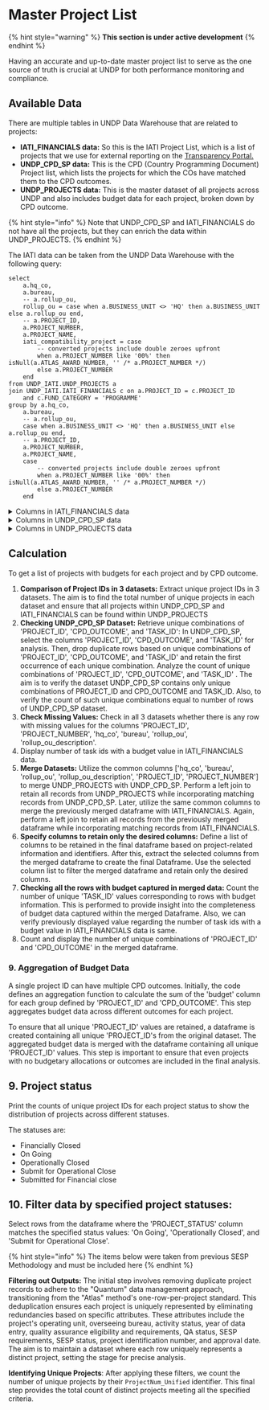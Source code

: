 # Master Project List

{% hint style="warning" %}
**This section is under active development**
{% endhint %}

Having an accurate and up-to-date master project list to serve as the one source of truth is crucial at UNDP for both performance monitoring and compliance.&#x20;

## Available Data&#x20;

There are multiple tables in UNDP Data Warehouse that are related to projects:

* **IATI\_FINANCIALS data:** So this is the IATI Project List, which is a list of projects that we use for external reporting on the [Transparency Portal.](https://open.undp.org)
* **UNDP\_CPD\_SP data:** This is the CPD (Country Programming Document) Project list, which lists the projects for which the COs have matched them to the CPD outcomes.&#x20;
* **UNDP\_PROJECTS data:** This is the master dataset of all projects across UNDP and also includes budget data for each project, broken down by CPD outcome.&#x20;

{% hint style="info" %}
Note that UNDP\_CPD\_SP and IATI\_FINANCIALS do not have all the projects, but they can enrich the data within UNDP\_PROJECTS.&#x20;
{% endhint %}

&#x20; The IATI data can be taken from the UNDP Data Warehouse with the following query:

```plsql
select
    a.hq_co,
    a.bureau,
    -- a.rollup_ou,
    rollup_ou = case when a.BUSINESS_UNIT <> 'HQ' then a.BUSINESS_UNIT else a.rollup_ou end,
    -- a.PROJECT_ID,
    a.PROJECT_NUMBER,
    a.PROJECT_NAME,
    iati_compatibility_project = case
        -- converted projects include double zeroes upfront
        when a.PROJECT_NUMBER like '00%' then isNull(a.ATLAS_AWARD_NUMBER, '' /* a.PROJECT_NUMBER */)
        else a.PROJECT_NUMBER
    end
from UNDP_IATI.UNDP_PROJECTS a
join UNDP_IATI.IATI_FINANCIALS c on a.PROJECT_ID = c.PROJECT_ID
    and c.FUND_CATEGORY = 'PROGRAMME'
group by a.hq_co,
    a.bureau,
    -- a.rollup_ou,
    case when a.BUSINESS_UNIT <> 'HQ' then a.BUSINESS_UNIT else a.rollup_ou end,
    -- a.PROJECT_ID,
    a.PROJECT_NUMBER,
    a.PROJECT_NAME,
    case
        -- converted projects include double zeroes upfront
        when a.PROJECT_NUMBER like '00%' then isNull(a.ATLAS_AWARD_NUMBER, '' /* a.PROJECT_NUMBER */)
        else a.PROJECT_NUMBER
    end
```

&#x20;

<details>

<summary>Columns in IATI_FINANCIALS data</summary>

* **hq\_co:** Location type (Headquarters (HQ), Country Office (CO), or Regional Center (RC)).
* **bureau:** Name of the specialized unit or division responsible.
* **rollup\_ou:** Code for the organizational unit.
* **rollup\_ou\_description:** Name of the organizational unit.
* **PROJECT\_ID:** Identifier for the project.
* **PROJECT\_NUMBER:** Number assigned to the project.
* **TASK\_ID:** Identifier for the task.
* **TASK\_NUMBER:** Number assigned to the task.
* **FUND\_CODE:** Code representing the funding source.
* **FUND\_CATEGORY:** Category that the funding falls into.
* **DONOR:** Code representing the donor.
* **DONOR\_DESCR:** Full name of the donor.
* **DONOR\_DESCSHORT:** Abbreviated description of the donor.
* **donor\_type\_lvl1:** Classification of donor (Non-Government, Program city, Non-program city, or Other).
* **donor\_type\_lvl1\_descr:** Detailed description of the donor classification.
* **donor\_type\_lvl2:** Secondary level name of donor.
* **donor\_type\_lvl2\_descr:** Description for the second level of donor classification.
* **donor\_type\_lvl3:** Tertiary level name of donor.
* **donor\_type\_lvl3\_descr:** Description for the third level of donor classification.
* **fiscal\_year:** Fiscal year range (2023 to 2031).
* **Budget:** Project budget amount in USD.
* **Expenditure:** Total amount of money expended (includes negative numbers).
* **Load\_Timestamp:** Date and time of data entry.

</details>

<details>

<summary>Columns in UNDP_CPD_SP data</summary>

* **hq\_co:** Type of location (Headquarters (HQ), Country Office (CO), or Regional Center (RC)).
* **bureau:** Name of the specialized unit or division responsible.
* **rollup\_ou:** Code of the organizational unit.
* **rollup\_ou\_description:** Name of the organizational unit.
* **BUSINESS\_UNIT:** Identifier for the business unit.
* **PROJECT\_ID:** Identifier for the project.
* **PROJECT\_NUMBER:** Number assigned to the project.
* **TASK\_ID:** Identifier for the task.
* **TASK\_NUMBER:** Number assigned to the task.
* **TASK\_NAME:** Name of the task.
* **CPD\_OUTPUT:** Code for CPD output.
* **CPD\_OUTPUT\_DESCRIPTION:** Description of CPD output.
* **CPD\_OUTCOME:** Code for CPD outcome.
* **CPD\_OUTCOME\_DESCRIPTION:** Description of CPD outcome.
* **sp\_outcome:** SP outcome code.
* **sp\_outcome\_id:** Identifier for SP outcome.
* **sp\_outcome\_description:** Description of SP outcome.
* **sp\_output:** SP output code.
* **sp\_output\_description:** Description of SP output.
* **SP\_PRIMARY\_RESULT\_LINKAGE:** Linkage to the primary result for SP projects.
* **SIGNATURE\_SOLUTION:** Code for signature solution.
* **SIGNATURE\_SOLUTION\_DESCRIPTION:** Description of signature solution.
* **BUDGET\_IDENTIFIER:** Code for budget identifier.
* **BUDGET\_IDENTIFIER\_DESCRIPTION:** Description of budget identifier.
* **CPD\_CYCLE\_NAME:** Name of the CPD cycle.
* **CPD\_CYCLE:** Code for CPD cycle.
* **BEGIN\_YEAR:** Start year of the cycle.
* **END\_YEAR:** End year of the cycle.

</details>

<details>

<summary>Columns in UNDP_PROJECTS data </summary>



* **hq\_co:** Type of location (Headquarters (HQ), Country Office (CO), or Regional Center (RC)).
* **bureau:** Name of the specialized unit or division responsible.
* **rollup\_ou:** Code of the organizational unit.
* **rollup\_ou\_description:** Name of the organizational unit.
* **PROJECT\_ID:** Identifier for the project.
* **PROJECT\_NUMBER:** Number assigned to the project.
* **PROJECT\_NAME:** Name of the project.
* **PROJECT\_DESCRIPTION:** Description of the project.
* **ATLAS\_AWARD\_NUMBER:** Atlas award number.
* **ATLAS\_AWARD\_DESCIPTION:** Description of the Atlas award.
* **BUSINESS\_UNIT:** Identifier for the business unit.
* **ORGANIZATION:** Organization involved in the project.
* **DEPARTMENT:** Department associated with the project.
* **START\_DATE:** Start date of the project.
* **COMPLETION\_DATE:** Completion date of the project.
* **CLOSED\_DATE:** Date when the project was closed.
* **PROJECT\_TYPE:** Type of project.
* **PROJECT\_TYPE\_DESCRIPTION:** Description of the project type.
* **PROJECT\_STATUS:** Status of the project.
* **PROJECT\_MANAGER:** Project manager's name.
* **PROJECT\_MANAGER\_EMAIL:** Email address of the project manager.
* **IMPLEMENTING\_PARTNER:** Implementing partner code.
* **IMPLEMENTING\_PARTNER\_DESCRIPTION:** Description of the implementing partner.
* **IMPLEMENTATION\_MODALITY:** Implementation modality code.
* **IMPLEMENTATION\_MODALITY\_DESCRIPTION:** Description of the implementation modality.
* **PROJECT\_ORIG\_TEMPLATE:** Original template of the project.
* **PROGRAMME\_FUNDING\_FLAG:** Flag indicating program funding.
* **GEF\_GCF\_PROJECT\_FLAG:** Flag indicating GEF/GCF project.
* **Other\_References\_Value:** Other references value.

</details>

&#x20;&#x20;

## Calculation

To get a list of projects with budgets for each project and by CPD outcome.

1. **Comparison of Project IDs in 3 datasets:**  Extract unique project IDs in 3 datasets. The aim is to find the total number of unique projects in each dataset and ensure that all projects within UNDP\_CPD\_SP and IATI\_FINANCIALS can be found within UNDP\_PROJECTS
2. **Checking UNDP\_CPD\_SP Dataset:** Retrieve unique combinations of 'PROJECT\_ID', 'CPD\_OUTCOME', and 'TASK\_ID': In UNDP\_CPD\_SP, select the columns 'PROJECT\_ID', 'CPD\_OUTCOME', and 'TASK\_ID' for analysis. Then, drop duplicate rows based on unique combinations of 'PROJECT\_ID', 'CPD\_OUTCOME', and 'TASK\_ID' and retain the first occurrence of each unique combination. Analyze the count of unique combinations of 'PROJECT\_ID', 'CPD\_OUTCOME', and 'TASK\_ID' . The aim is to verify the dataset UNDP\_CPD\_SP contains only unique combinations of PROJECT\_ID and CPD\_OUTCOME and TASK\_ID. Also, to verify the count of such unique combinations equal to number of rows of UNDP\_CPD\_SP dataset.&#x20;
3. **Check Missing Values:** Check in all 3 datasets whether there is any row with missing values for the columns 'PROJECT\_ID', 'PROJECT\_NUMBER', 'hq\_co', 'bureau', 'rollup\_ou', 'rollup\_ou\_description'.
4. Display number of task ids with a budget value in IATI\_FINANCIALS data.&#x20;
5. **Merge Datasets:** Utilize the common columns \['hq\_co', 'bureau', 'rollup\_ou', 'rollup\_ou\_description', 'PROJECT\_ID', 'PROJECT\_NUMBER'] to merge UNDP\_PROJECTS with UNDP\_CPD\_SP. Perform a left join to retain all records from UNDP\_PROJECTS while incorporating matching records from UNDP\_CPD\_SP. Later, utilize the same common columns to merge the previously merged dataframe with IATI\_FINANCIALS. Again, perform a left join to retain all records from the previously merged dataframe while incorporating matching records from IATI\_FINANCIALS.
6. **Specify columns to retain only the desired columns:**  Define a list of columns to be retained in the final dataframe based on project-related information and identifiers. After this, extract the selected columns from the merged dataframe to create the final Dataframe. Use the selected column list to filter the merged dataframe and retain only the desired columns.&#x20;
7. **Checking all the rows with budget captured in merged data:** Count the number of unique 'TASK\_ID' values corresponding to rows with budget information. This is performed to provide insight into the completeness of budget data captured within the merged Dataframe. Also, we can verify previously displayed value regarding the number of task ids with a budget value in IATI\_FINANCIALS data is same.&#x20;
8. Count and display the number of unique combinations of 'PROJECT\_ID' and 'CPD\_OUTCOME' in the merged dataframe.&#x20;

&#x20;

### 9. Aggregation of Budget Data&#x20;

A single project ID can have multiple CPD outcomes. Initially, the code defines an aggregation function to calculate the sum of the 'budget' column for each group defined by 'PROJECT\_ID' and 'CPD\_OUTCOME'. This step aggregates budget data across different outcomes for each project.&#x20;

To ensure that all unique 'PROJECT\_ID' values are retained, a dataframe is created containing all unique 'PROJECT\_ID's from the original dataset. The aggregated budget data is merged with the dataframe containing all unique 'PROJECT\_ID' values. This step is important to ensure that even projects with no budgetary allocations or outcomes are included in the final analysis.&#x20;

&#x20;

## 9. Project status&#x20;

Print the counts of unique project IDs for each project status to show the distribution of projects across different statuses.&#x20;

The statuses are:&#x20;

* Financially Closed&#x20;
* On Going&#x20;
* Operationally Closed&#x20;
* Submit for Operational Close &#x20;
* Submitted for Financial close&#x20;

&#x20;

## 10. Filter data by specified project statuses:&#x20;

Select rows from the dataframe where the 'PROJECT\_STATUS' column matches the specified status values: 'On Going', 'Operationally Closed', and 'Submit for Operational Close'.&#x20;



{% hint style="info" %}
The items below were taken from previous SESP Methodology and must be included here
{% endhint %}



**Filtering out Outputs:** The initial step involves removing duplicate project records to adhere to the "Quantum" data management approach, transitioning from the "Atlas" method's one-row-per-project standard. This deduplication ensures each project is uniquely represented by eliminating redundancies based on specific attributes. These attributes include the project's operating unit, overseeing bureau, activity status, year of data entry, quality assurance eligibility and requirements, QA status, SESP requirements, SESP status, project identification number, and approval date. The aim is to maintain a dataset where each row uniquely represents a distinct project, setting the stage for precise analysis.

**Identifying Unique Projects**: After applying these filters, we count the number of unique projects by their `ProjectNum_Unified` identifier. This final step provides the total count of distinct projects meeting all the specified criteria.

&#x20;
